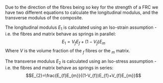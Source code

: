 Due to the direction of the fibres being so key for the strength of a FRC we have two different equations to calculate the longitudinal modulus, and the transverse modulus of the composite.

The longitudinal modulus $E_{1}$ is calculated using an Iso-strain assumption - i.e. the fibres and matrix behave as springs in parallel:
$$E_{1}=V_{f}E_{f}+(1-V_{f})E_{m}$$
Where $V$ is the volume fraction of the $_{f}$ fibres or the $_{m}$ matrix.

The transverse modulus $E_{2}$ is calculated using an Iso-stress assumption - i.e. the fibres and matrix behave as springs in series:
$$E_{2}=\frac{E_{f}E_{m}}{(1-V_{f})E_{f}+V_{f}E_{m}}$$

